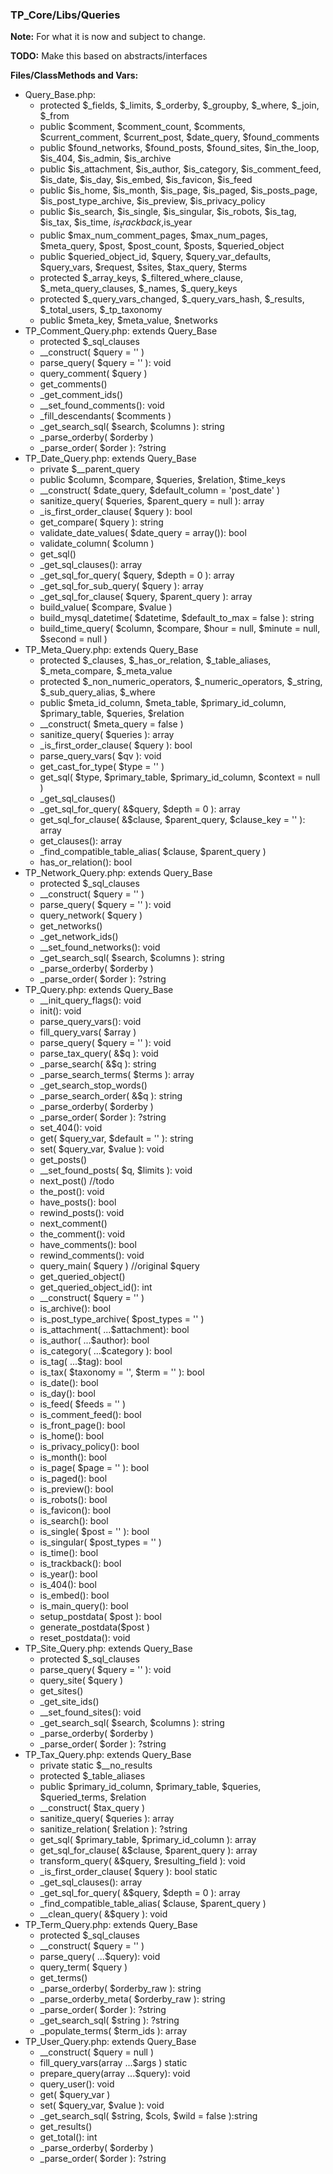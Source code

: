 ### TP_Core/Libs/Queries

**Note:** For what it is now and subject to change. 

**TODO:** Make this based on abstracts/interfaces

**Files/ClassMethods and Vars:**  

- Query_Base.php: 	
	- protected $_fields, $_limits, $_orderby, $_groupby, $_where, $_join, $_from 
	- public $comment, $comment_count, $comments, $current_comment, $current_post, $date_query, $found_comments
	- public $found_networks, $found_posts, $found_sites, $in_the_loop, $is_404, $is_admin, $is_archive 
	- public $is_attachment, $is_author, $is_category, $is_comment_feed, $is_date, $is_day, $is_embed, $is_favicon, $is_feed 
	- public $is_home, $is_month, $is_page, $is_paged, $is_posts_page, $is_post_type_archive, $is_preview, $is_privacy_policy 
	- public $is_search, $is_single, $is_singular, $is_robots, $is_tag, $is_tax, $is_time, $is_trackback,$is_year 
	- public $max_num_comment_pages, $max_num_pages, $meta_query, $post, $post_count, $posts, $queried_object 
	- public $queried_object_id, $query, $query_var_defaults, $query_vars, $request, $sites, $tax_query, $terms 
	- protected $_array_keys, $_filtered_where_clause, $_meta_query_clauses, $_names, $_query_keys 
	- protected $_query_vars_changed, $_query_vars_hash, $_results, $_total_users, $_tp_taxonomy 
	- public $meta_key, $meta_value, $networks 
- TP_Comment_Query.php: extends Query_Base 	
	- protected $_sql_clauses 
	- __construct( $query = '' ) 
	- parse_query( $query = '' ): void 
	- query_comment( $query ) 
	- get_comments() 
	- _get_comment_ids() 
	- __set_found_comments(): void 
	- _fill_descendants( $comments ) 
	- _get_search_sql( $search, $columns ): string 
	- _parse_orderby( $orderby ) 
	- _parse_order( $order ): ?string 
- TP_Date_Query.php: extends Query_Base 	
	- private $__parent_query 
	- public $column, $compare, $queries, $relation, $time_keys 
	- __construct( $date_query, $default_column = 'post_date' ) 
	- sanitize_query( $queries, $parent_query = null ): array 
	- _is_first_order_clause( $query ): bool 
	- get_compare( $query ): string 
	- validate_date_values( $date_query = array()): bool 
	- validate_column( $column ) 
	- get_sql() 
	- _get_sql_clauses(): array 
	- _get_sql_for_query( $query, $depth = 0 ): array 
	- _get_sql_for_sub_query( $query ): array 
	- _get_sql_for_clause( $query, $parent_query ): array 
	- build_value( $compare, $value ) 
	- build_mysql_datetime( $datetime, $default_to_max = false ): string 
	- build_time_query( $column, $compare, $hour = null, $minute = null, $second = null ) 
- TP_Meta_Query.php: extends Query_Base 	
	- protected $_clauses, $_has_or_relation, $_table_aliases, $_meta_compare, $_meta_value 
	- protected  $_non_numeric_operators, $_numeric_operators, $_string, $_sub_query_alias, $_where 
	- public $meta_id_column, $meta_table, $primary_id_column, $primary_table, $queries, $relation 
	- __construct( $meta_query = false ) 
	- sanitize_query( $queries ): array 
	- _is_first_order_clause( $query ): bool 
	- parse_query_vars( $qv ): void 
	- get_cast_for_type( $type = '' ) 
	- get_sql( $type, $primary_table, $primary_id_column, $context = null ) 
	- _get_sql_clauses() 
	- _get_sql_for_query( &$query, $depth = 0 ): array 
	- get_sql_for_clause( &$clause, $parent_query, $clause_key = '' ): array 
	- get_clauses(): array 
	- _find_compatible_table_alias( $clause, $parent_query ) 
	- has_or_relation(): bool 
- TP_Network_Query.php: extends Query_Base 	
	- protected $_sql_clauses 
	- __construct( $query = '' ) 
	- parse_query( $query = '' ): void 
	- query_network( $query ) 
	- get_networks() 
	- _get_network_ids() 
	- __set_found_networks(): void 
	- _get_search_sql( $search, $columns ): string 
	- _parse_orderby( $orderby ) 
	- _parse_order( $order ): ?string 
- TP_Query.php: extends Query_Base 	
	- __init_query_flags(): void
	- init(): void 
	- parse_query_vars(): void 
	- fill_query_vars( $array ) 
	- parse_query( $query = '' ): void 
	- parse_tax_query( &$q ): void 
	- _parse_search( &$q ): string 
	- _parse_search_terms( $terms ): array 
	- _get_search_stop_words() 
	- _parse_search_order( &$q ): string 
	- _parse_orderby( $orderby ) 
	- _parse_order( $order ): ?string 
	- set_404(): void 
	- get( $query_var, $default = '' ): string 
	- set( $query_var, $value ): void 
	- get_posts() 
	- __set_found_posts( $q, $limits ): void 
	- next_post() //todo
	- the_post(): void 
	- have_posts(): bool 
	- rewind_posts(): void 
	- next_comment() 
	- the_comment(): void 
	- have_comments(): bool 
	- rewind_comments(): void 
	- query_main( $query ) //original $query
	- get_queried_object() 
	- get_queried_object_id(): int 
	- __construct( $query = '' ) 
	- is_archive(): bool 
	- is_post_type_archive( $post_types = '' ) 
	- is_attachment( ...$attachment): bool 
	- is_author( ...$author): bool 
	- is_category( ...$category ): bool 
	- is_tag( ...$tag): bool 
	- is_tax( $taxonomy = '', $term = '' ): bool 
	- is_date(): bool 
	- is_day(): bool 
	- is_feed( $feeds = '' ) 
	- is_comment_feed(): bool 
	- is_front_page(): bool 
	- is_home(): bool 
	- is_privacy_policy(): bool 
	- is_month(): bool 
	- is_page( $page = '' ): bool 
	- is_paged(): bool 
	- is_preview(): bool 
	- is_robots(): bool 
	- is_favicon(): bool 
	- is_search(): bool 
	- is_single( $post = '' ): bool 
	- is_singular( $post_types = '' ) 
	- is_time(): bool 
	- is_trackback(): bool 
	- is_year(): bool 
	- is_404(): bool 
	- is_embed(): bool 
	- is_main_query(): bool 
	- setup_postdata( $post ): bool 
	- generate_postdata($post ) 
	- reset_postdata(): void 
- TP_Site_Query.php: extends Query_Base 	
	- protected $_sql_clauses 
	- parse_query( $query = '' ): void 
	- query_site( $query ) 
	- get_sites() 
	- _get_site_ids() 
	- __set_found_sites(): void 
	- _get_search_sql( $search, $columns ): string 
	- _parse_orderby( $orderby ) 
	- _parse_order( $order ): ?string 
- TP_Tax_Query.php: extends Query_Base 	
	- private static $__no_results 
	- protected $_table_aliases 
	- public $primary_id_column, $primary_table, $queries, $queried_terms, $relation 
	- __construct( $tax_query ) 
	- sanitize_query( $queries ): array 
	- sanitize_relation( $relation ): ?string 
	- get_sql( $primary_table, $primary_id_column ): array 
	- get_sql_for_clause( &$clause, $parent_query ): array 
	- transform_query( &$query, $resulting_field ): void 
	- _is_first_order_clause( $query ): bool static 
	- _get_sql_clauses(): array 
	- _get_sql_for_query( &$query, $depth = 0 ): array 
	- _find_compatible_table_alias( $clause, $parent_query ) 
	- __clean_query( &$query ): void 
- TP_Term_Query.php: extends Query_Base 	
	- protected $_sql_clauses 
	- __construct( $query = '' ) 
	- parse_query( ...$query): void 
	- query_term( $query ) 
	- get_terms() 
	- _parse_orderby( $orderby_raw ): string 
	- _parse_orderby_meta( $orderby_raw ): string 
	- _parse_order( $order ): ?string 
	- _get_search_sql( $string ): ?string 
	- _populate_terms( $term_ids ): array 
- TP_User_Query.php: extends Query_Base 	
	- __construct( $query = null ) 
	- fill_query_vars(array ...$args ) static 
	- prepare_query(array ...$query): void 
	- query_user(): void 
	- get( $query_var ) 
	- set( $query_var, $value ): void 
	- _get_search_sql( $string, $cols, $wild = false ):string 
	- get_results() 
	- get_total(): int 
	- _parse_orderby( $orderby ) 
	- _parse_order( $order ): ?string 
